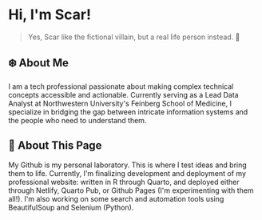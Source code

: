 # Hi, I'm Scar!
> Yes, Scar like the fictional villain, but a real life person instead. 🦁

## ❄️ About Me
I am a tech professional passionate about making complex technical concepts accessible and actionable. Currently serving as a Lead Data Analyst at Northwestern University's Feinberg School of Medicine, I specialize in bridging the gap between intricate information systems and the people who need to understand them. 

## 🧪 About This Page
My Github is my personal laboratory. This is where I test ideas and bring them to life. Currently, I'm finalizing development and deployment of my professional website: written in R through Quarto, and deployed either through Netlify, Quarto Pub, or Github Pages (I'm experimenting with them all!). I'm also working on some search and automation tools using BeautifulSoup and Selenium (Python).
